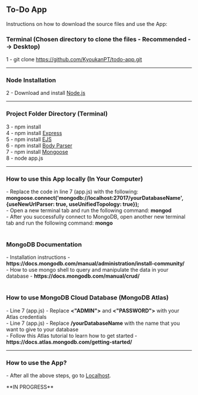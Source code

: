 <h2>To-Do App</h2>

<p>Instructions on how to download the source files and use the App: </p>

<h3>Terminal (Chosen directory to clone the files - Recommended --> Desktop)</h3>

1 - git clone https://github.com/KyoukanPT/todo-app.git

<hr>

<h3>Node Installation</h3>
 
 2 - Download and install <a href="https://nodejs.org/en/download"> Node.js </a> <br> 

<hr>

<h3>Project Folder Directory (Terminal)</h3>

3 - npm install<br>
4 - npm install <a href="https://expressjs.com/en/starter/installing.html"> Express </a> <br>
5 - npm install <a href="https://ejs.co/"> EJS </a> <br>
6 - npm install <a href="https://www.npmjs.com/package/body-parser"> Body Parser </a> <br>
7 - npm install <a href="https://www.npmjs.com/package/mongoose"> Mongoose </a> <br>
8 - node app.js <br>

<hr>

<h3>How to use this App locally (In Your Computer)</h3>
- Replace the code in line 7 (app.js) with the following: <strong>mongoose.connect('mongodb://localhost:27017/yourDatabaseName', {useNewUrlParser: true, useUnifiedTopology: true});<br></strong>
- Open a new terminal tab and run the following command: <strong>mongod</strong><br>
- After you successfully connect to MongoDB, open another new terminal tab and run the following command: <strong>mongo</strong><br><br>

<h3>MongoDB Documentation</h3>
- Installation instructions - <strong> https://docs.mongodb.com/manual/administration/install-community/ </strong> <br>
- How to use mongo shell to query and manipulate the data in your database - <strong>https://docs.mongodb.com/manual/crud/</strong><br><br>

<h3>How to use MongoDB Cloud Database (MongoDB Atlas)</h3>
- Line 7 (app.js) - Replace <strong><"ADMIN"></strong> and <strong><"PASSWORD"></strong> with your Atlas credentials <br>
- Line 7 (app.js) - Replace <strong>/yourDatabaseName</strong> with the name that you want to give to your database <br>
- Follow this Atlas tutorial to learn how to get started - <strong>https://docs.atlas.mongodb.com/getting-started/</strong> <br>

<hr>

<h3>How to use the App?</h3>
<p> - After all the above steps, go to <a href="http://localhost:3000/">Localhost</a>.</p>
**IN PROGRESS**
